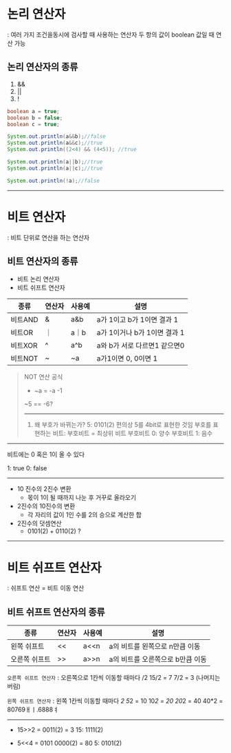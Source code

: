 # 논리 연산자
: 여러 가지 조건을동시에 검사할 때 사용하는 연산자
두 항의 값이 boolean 값일 때 연산 가능

## 논리 연산자의 종류
1. &&
2. ||
3. !

```java
boolean a = true;
boolean b = false;
boolean c = true;

System.out.println(a&&b);//false
System.out.println(a&&c);//true
System.out.println((2<4) && (4<5)); //true

System.out.println(a||b);//true
System.out.println(a||c);//true

System.out.println(!a);//false
```
_ _ _
# 비트 연산자
: 비트 단위로 연산을 하는 연산자

## 비트 연산자의 종류
- 비트 논리 연산자
- 비트 쉬프트 연산자

| 종류    | 연산자 | 사용예 | 설명                       |
|--------|-------|-------|----------------------------|
| 비트AND | &     | a&b   | a가 1이고 b가 1이면 결과 1   |
| 비트OR  | ｜    | a｜b   | a가 1이거나 b가 1이면 결과 1 |
| 비트XOR | ^     | a^b   | a와 b가 서로 다르면1 같으면0  |
| 비트NOT | ~     | ~a    | a가1이면 0, 0이면 1         |

> NOT 연산 공식
> * ~a = -a -1
>
> ~5 == -6?
> - - -
> 1. 왜 부호가 바뀌는가?
> 5: 0101(2)
> 편의상 5를 4bit로 표현한 것임
> 부호를 표현하는 비트: 부호비트 = 최상위 비트
> 부호비트 0: 양수
> 부호비트 1: 음수

_ _ _

비트에는 0 혹은 1이 올 수 있다

1: true
0: false
_ _ _

* 10 진수의 2진수 변환
	* 몫이 1이 될 때까지 나눈 후 거꾸로 올라오기
* 2진수의 10진수의 변환
	* 각 자리의 값이 1인 수를 2의 승으로 계산한 합
* 2진수의 덧셈연산
	* 0101(2) + 0110(2) ?

_ _ _

# 비트 쉬프트 연산자
: 쉬프트 연산 = 비트 이동 연산

## 비트 쉬프트 연산자의 종류
| 종류       | 연산자 | 사용예 | 설명                       |
|-----------|-------|-------|----------------------------|
| 왼쪽 쉬프트 | <<    | a<<n  | a의 비트를 왼쪽으로 n만큼 이동 |
| 오른쪽 쉬프트 | >>  | a>>n  | a의 비트를 오른쪽으로 b만큼 이동|

`오른쪽 쉬프트 연산자`
: 오른쪽으로 1칸씩 이동할 때마다 /2
15/2 = 7
7/2 = 3 (나머지는 버림)

`왼쪽 쉬프트 연산자`
: 왼쪽 1칸씩 이동할 때마다 *2
5*2 = 10
10*2 = 20
20*2 = 40
40*2 = 80769ㅐㅣ.6888ㅕ
_ _ _

* 15>>2 = 0011(2) = 3
15: 1111(2)

* 5<<4 = 0101 0000(2) = 80
5: 0101(2)